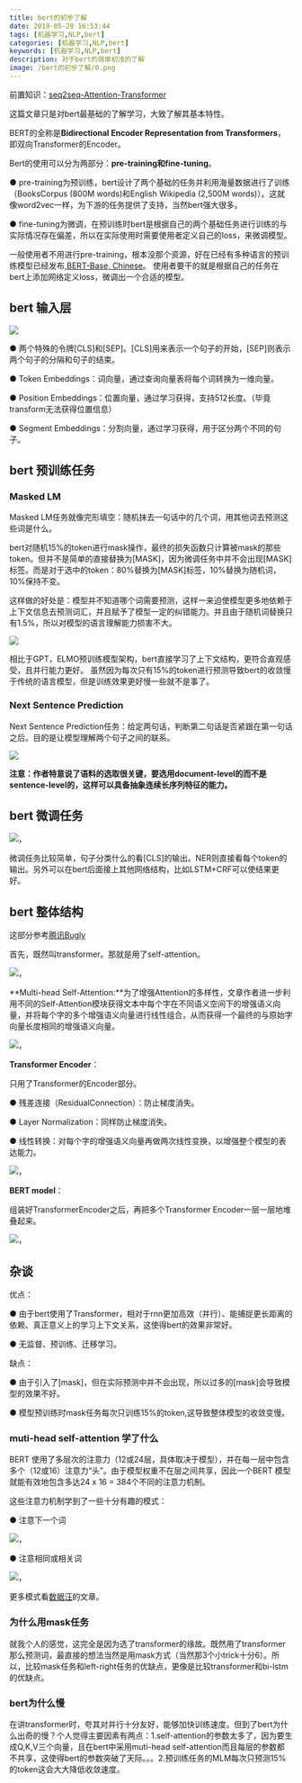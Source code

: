 ```yaml
---
title: bert的初步了解
date: 2019-05-28 16:53:44
tags: [机器学习,NLP,bert]
categories: [机器学习,NLP,bert]
keywords: [机器学习,NLP,bert]
description: 对于bert的简单初浅的了解
image: /bert的初步了解/0.png
---
```


前置知识：[seq2seq-Attention-Transformer](https://cenleiding.github.io/seq2seq-Attention-Transformer.html)

这篇文章只是对bert最基础的了解学习，大致了解其基本特性。

BERT的全称是**Bidirectional Encoder Representation from Transformers**，即双向Transformer的Encoder。

Bert的使用可以分为两部分：**pre-training和fine-tuning**。 

● pre-training为预训练，bert设计了两个基础的任务并利用海量数据进行了训练（BooksCorpus (800M words)和English Wikipedia (2,500M words)）。这就像word2vec一样，为下游的任务提供了支持，当然bert强大很多。

● fine-tuning为微调，在预训练时bert是根据自己的两个基础任务进行训练的与实际情况存在偏差，所以在实际使用时需要使用者定义自己的loss，来微调模型。 

一般使用者不用进行pre-training，根本没那个资源，好在已经有多种语言的预训练模型已经发布,[BERT-Base, Chinese](https://storage.googleapis.com/bert_models/2018_11_03/chinese_L-12_H-768_A-12.zip)。 使用者要干的就是根据自己的任务在 bert上添加网络定义loss，微调出一个合适的模型。

## bert 输入层

![](bert的初步了解/1.png)

●  两个特殊的令牌[CLS]和[SEP]。[CLS]用来表示一个句子的开始，[SEP]则表示两个句子的分隔和句子的结束。

● Token Embeddings：词向量，通过查询向量表将每个词转换为一维向量。

●  Position Embeddings：位置向量，通过学习获得，支持512长度。（毕竟transform无法获得位置信息）

● Segment Embeddings：分割向量，通过学习获得，用于区分两个不同的句子。

## bert 预训练任务

### Masked LM

Masked LM任务就像完形填空：随机抹去一句话中的几个词，用其他词去预测这些词是什么。

bert对随机15%的token进行mask操作，最终的损失函数只计算被mask的那些token。但并不是简单的直接替换为[MASK]，因为微调任务中并不会出现[MASK]标签。而是对于选中的token：80%替换为[MASK]标签，10%替换为随机词，10%保持不变。

这样做的好处是：模型并不知道哪个词需要预测，这样一来迫使模型更多地依赖于上下文信息去预测词汇，并且赋予了模型一定的纠错能力。并且由于随机词替换只有1.5%，所以对模型的语言理解能力损害不大。

![](bert的初步了解/2.png)

相比于GPT，ELMO预训练模型架构，bert直接学习了上下文结构，更符合直观感受，且并行能力更好。
虽然因为每次只有15%的token进行预测导致bert的收敛慢于传统的语言模型，但是训练效果更好慢一些就不是事了。

### Next Sentence Prediction

Next Sentence Prediction任务：给定两句话，判断第二句话是否紧跟在第一句话之后。目的是让模型理解两个句子之间的联系。

![](bert的初步了解/3.png)

**注意：作者特意说了语料的选取很关键，要选用document-level的而不是sentence-level的，这样可以具备抽象连续长序列特征的能力。**



## bert 微调任务

![，](bert的初步了解/4.png)

​	微调任务比较简单，句子分类什么的看[CLS]的输出。NER则直接看每个token的输出。另外可以在bert后面接上其他网络结构，比如LSTM+CRF可以使结果更好。



## bert 整体结构

这部分参考[腾讯Bugly](https://cloud.tencent.com/developer/user/1069749)

首先，既然叫transformer。那就是用了self-attention。

![，](bert的初步了解/5.png)

**Multi-head Self-Attention:**为了增强Attention的多样性，文章作者进一步利用不同的Self-Attention模块获得文本中每个字在不同语义空间下的增强语义向量，并将每个字的多个增强语义向量进行线性组合，从而获得一个最终的与原始字向量长度相同的增强语义向量。

![，](bert的初步了解/6.png)

**Transformer Encoder**： 

只用了Transformer的Encoder部分。

● 残差连接（ResidualConnection）：防止梯度消失。

● Layer Normalization：同样防止梯度消失。

● 线性转换：对每个字的增强语义向量再做两次线性变换，以增强整个模型的表达能力。

![，](bert的初步了解/7.png)



**BERT model**：

组装好TransformerEncoder之后，再把多个Transformer Encoder一层一层地堆叠起来。

![，](bert的初步了解/8.png)

## 杂谈

优点：

● 由于bert使用了Transformer，相对于rnn更加高效（并行）、能捕捉更长距离的依赖、真正意义上的学习上下文关系，这使得bert的效果非常好。

● 无监督、预训练、迁移学习。

缺点：

● 由于引入了[mask]，但在实际预测中并不会出现，所以过多的[mask]会导致模型的效果不好。

● 模型预训练时mask任务每次只训练15%的token,这导致整体模型的收敛变慢。



### muti-head self-attention 学了什么

BERT 使用了多层次的注意力（12或24层，具体取决于模型），并在每一层中包含多个（12或16）注意力“头”。由于模型权重不在层之间共享，因此一个BERT 模型就能有效地包含多达24 x 16 = 384个不同的注意力机制。

这些注意力机制学到了一些十分有趣的模式：

● 注意下一个词

![，](bert的初步了解/9.png)

● 注意相同或相关词

![，](bert的初步了解/10.png)

更多模式看[数据汪](https://www.zhihu.com/people/BigDataDigest)的文章。

### 为什么用mask任务

就我个人的感觉，这完全是因为选了transformer的缘故。既然用了transformer那么预测词，最直接的想法当然是用mask方式（当然那3个小trick十分6）。所以，比较mask任务和left-right任务的优缺点，更像是比较transformer和bi-lstm的优缺点。

### bert为什么慢

在讲transformer时，夸其对并行十分友好，能够加快训练速度。但到了bert为什么出奇的慢？个人觉得主要因素有两点：1.self-attention的参数太多了，因为要生成Q,K,V三个向量，且在bert中采用muti-head self-attention而且每层的参数都不共享，这使得bert的参数突破了天际。。。2.预训练任务的MLM每次只预测15%的token这会大大降低收敛速度。















